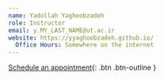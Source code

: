 ```yaml
---
name: Yadollah Yaghoobzadeh
role: Instructor
email: y.MY_LAST_NAME@ut.ac.ir
website: https://yyaghoobzadeh.github.io/
  Office Hours: Somewhere on the internet
---
```


[Schedule an appointment](#){: .btn .btn-outline }
